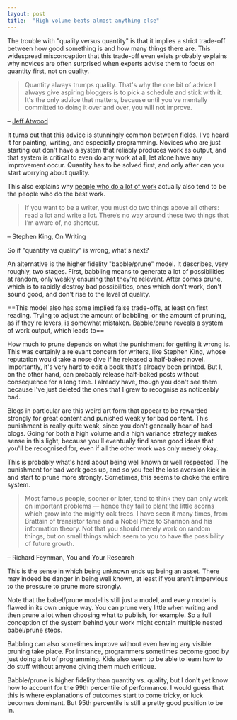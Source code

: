 ```yaml
---
layout: post
title:  "High volume beats almost anything else"
---
```

The trouble with "quality versus quantity" is that it implies a strict trade-off between how good something is and how many things there are. This widespread misconception that this trade-off even exists probably explains why novices are often surprised when experts advise them to focus on quantity first, not on quality.

> Quantity always trumps quality. That's why the one bit of advice I always give aspiring bloggers is to pick a schedule and stick with it. It's the only advice that matters, because until you've mentally committed to doing it over and over, you will not improve.

– [Jeff Atwood](https://blog.codinghorror.com/quantity-always-trumps-quality/)

It turns out that this advice is stunningly common between fields. I've heard it for painting, writing, and especially programming. Novices who are just starting out don't have a system that reliably produces work as output, and that system is critical to even do any work at all, let alone have any improvement occur. Quantity has to be solved first, and only after can you start worrying about quality. 

This also explains why [people who do a lot of work](https://applieddivinitystudies.com/trying/) actually also tend to be the people who do the best work.

> If you want to be a writer, you must do two things above all others: read a lot and write a lot. There’s no way around these two things that I’m aware of, no shortcut.

– Stephen King, On Writing

So if "quantity vs quality" is wrong, what's next?

An alternative is the higher fidelity "babble/prune" model. It describes, very roughly, two stages. First, babbling means to generate a lot of possibilities at random, only weakly ensuring that they're relevant. After comes prune, which is to rapidly destroy bad possibilities, ones which don't work, don't sound good, and don't rise to the level of quality.

==This model also has some implied false trade-offs, at least on first reading. Trying to adjust the amount of babbling, or the amount of pruning, as if they're levers, is somewhat mistaken. Babble/prune reveals a system of work output, which leads to==

How much to prune depends on what the punishment for getting it wrong is. This was certainly a relevant concern for writers, like Stephen King, whose reputation would take a nose dive if he released a half-baked novel. Importantly, it's very hard to edit a book that's already been printed. But I, on the other hand, can probably release half-baked posts without consequence for a long time. I already have, though you don't see them because I've just deleted the ones that I grew to recognise as noticeably bad.

Blogs in particular are this weird art form that appear to be rewarded strongly for great content and punished weakly for bad content. This punishment is really quite weak, since you don't generally hear of bad blogs. Going for both a high volume and a high variance strategy makes sense in this light, because you'll eventually find some good ideas that you'll be recognised for, even if all the other work was only merely okay.

This is probably what's hard about being well known or well respected. The punishment for bad work goes up, and so you feel the loss aversion kick in and start to prune more strongly. Sometimes, this seems to choke the entire system. 

> Most famous people, sooner or later, tend to think they can only work on important problems — hence they fail to plant the little acorns which grow into the mighty oak trees. I have seen it many times, from Brattain of transistor fame and a Nobel Prize to Shannon and his information theory. Not that you should merely work on random things, but on small things which seem to you to have the possibility of future growth.

– Richard Feynman, You and Your Research

This is the sense in which being unknown ends up being an asset. There may indeed be danger in being well known, at least if you aren't impervious to the pressure to prune more strongly.

Note that the babel/prune model is still just a model, and every model is flawed in its own unique way. You can prune very little when writing and then prune a lot when choosing what to publish, for example. So a full conception of the system behind your work might contain multiple nested babel/prune steps.

Babbling can also sometimes improve without even having any visible pruning take place. For instance, programmers sometimes become good by just doing a lot of programming. Kids also seem to be able to learn how to do stuff without anyone giving them much critique. 

Babble/prune is higher fidelity than quantity vs. quality, but I don't yet know how to account for the 99th percentile of performance. I would guess that this is where explanations of outcomes start to come tricky, or luck becomes dominant. But 95th percentile is still a pretty good position to be in.